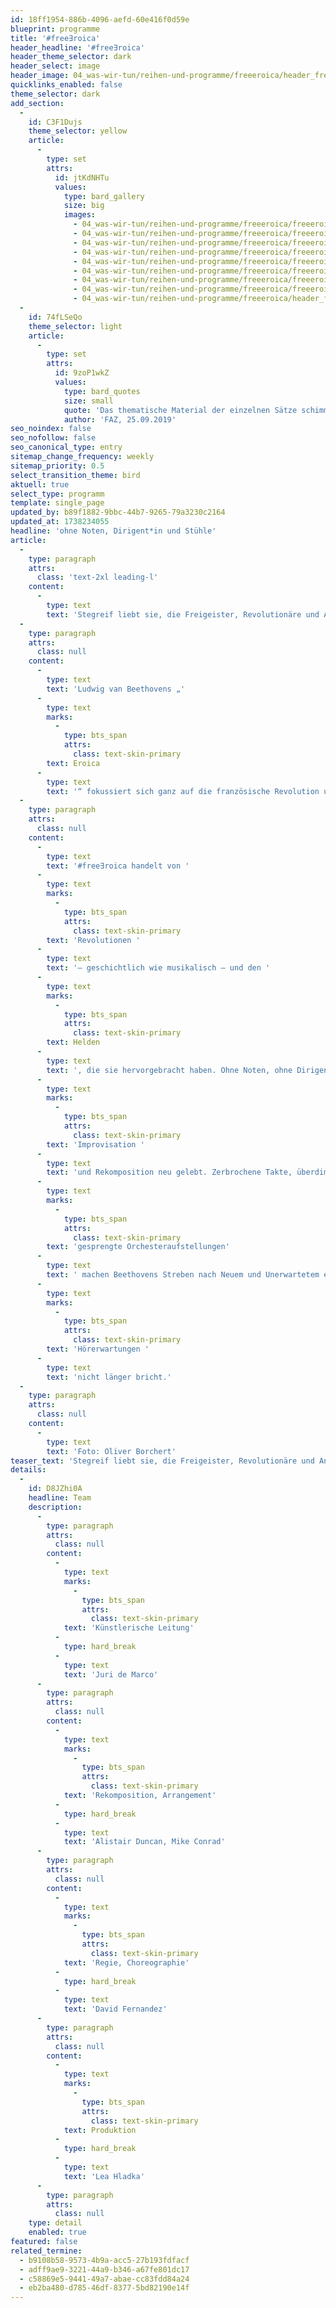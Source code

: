 ```yaml
---
id: 18ff1954-886b-4096-aefd-60e416f0d59e
blueprint: programme
title: '#free∃roica'
header_headline: '#free∃roica'
header_theme_selector: dark
header_select: image
header_image: 04_was-wir-tun/reihen-und-programme/freeeroica/header_freeeroica_neubrandenburg_(c)-oliver-borchert-(38)_lowres.jpg
quicklinks_enabled: false
theme_selector: dark
add_section:
  -
    id: C3F1Dujs
    theme_selector: yellow
    article:
      -
        type: set
        attrs:
          id: jtKdNHTu
          values:
            type: bard_gallery
            size: big
            images:
              - 04_was-wir-tun/reihen-und-programme/freeeroica/freeeroica_neubrandenburg_(c)-oliver-borchert-(84)_lowres.jpg
              - 04_was-wir-tun/reihen-und-programme/freeeroica/freeeroica_neubrandenburg_-(c)-oliver-borchert-(9)_lowres.jpg
              - 04_was-wir-tun/reihen-und-programme/freeeroica/freeeroica_neubrandenburg_(c)-oliver-borchert-(13)_lowres.jpg
              - 04_was-wir-tun/reihen-und-programme/freeeroica/freeeroica_neubrandenburg_(c)-oliver-borchert-(21)_lowres.jpg
              - 04_was-wir-tun/reihen-und-programme/freeeroica/freeeroica_neubrandenburg_(c)-oliver-borchert-(30)_lowres.jpg
              - 04_was-wir-tun/reihen-und-programme/freeeroica/freeeroica_neubrandenburg_(c)-oliver-borchert-(35)_lowres.jpg
              - 04_was-wir-tun/reihen-und-programme/freeeroica/freeeroica_neubrandenburg_(c)-oliver-borchert-(73)_lowres.jpg
              - 04_was-wir-tun/reihen-und-programme/freeeroica/freeeroica_neubrandenburg_(c)-oliver-borchert-(82)_lowres.jpg
              - 04_was-wir-tun/reihen-und-programme/freeeroica/header_freeeroica_neubrandenburg_(c)-oliver-borchert-(38)_lowres.jpg
  -
    id: 74fLSeQo
    theme_selector: light
    article:
      -
        type: set
        attrs:
          id: 9zoP1wkZ
          values:
            type: bard_quotes
            size: small
            quote: 'Das thematische Material der einzelnen Sätze schimmerte in der sehr strukturierten und formal keineswegs extemporierten Darbietung überall durch, mal stärker und in Teilen original belassen, mal schwächer, wie in den wirklich improvisierten Abschnitten. (...) Verbunden war das (...) überaus kurzweilig und originär mit choreographierten Bewegungen der Musiker, wobei als einziges Requisit ein langes rotes Tuch einbezogen war, wie zur Verbindung mit dem revolutionären Geist Beethovens. Zum Schlussapplaus standen die Musiker halb darin eingehüllt da in der Pose der barbusigen allegorischen Figur wie im berühmtesten Bild der Französischen Revolution ,Die Freiheit führt das Volk‘ von Eugène Delacroix: jedoch mit erhobenen Musikinstrumenten anstelle der Trikolore.'
            author: 'FAZ, 25.09.2019'
seo_noindex: false
seo_nofollow: false
seo_canonical_type: entry
sitemap_change_frequency: weekly
sitemap_priority: 0.5
select_transition_theme: bird
aktuell: true
select_type: programm
template: single_page
updated_by: b89f1882-9bbc-44b7-9265-79a3230c2164
updated_at: 1738234055
headline: 'ohne Noten, Dirigent*in und Stühle'
article:
  -
    type: paragraph
    attrs:
      class: 'text-2xl leading-l'
    content:
      -
        type: text
        text: 'Stegreif liebt sie, die Freigeister, Revolutionäre und Andersdenkenden. All jene, die ihre Vorstellungen von der Welt hatten und sich nicht scheuten, diese auch zu leben. Nach #freebeethoven widmet sich das Orchester noch einmal dem ersten selbstbestimmt freischaffenden Komponisten der Klassikgeschichte und seiner dritten Sinfonie.'
  -
    type: paragraph
    attrs:
      class: null
    content:
      -
        type: text
        text: 'Ludwig van Beethovens „'
      -
        type: text
        marks:
          -
            type: bts_span
            attrs:
              class: text-skin-primary
        text: Eroica
      -
        type: text
        text: '“ fokussiert sich ganz auf die französische Revolution und ihre Werte. Ursprünglich für Napoleon Bonaparte komponiert, entschied Beethoven unmittelbar nach dessen Selbstkrönung, dass der Tyrann kein historischer Held und kein geeigneter Widmungsträger für die Sinfonie sei, die selbst einen revolutionären Akt der Musikgeschichte darstellt.'
  -
    type: paragraph
    attrs:
      class: null
    content:
      -
        type: text
        text: '#free∃roica handelt von '
      -
        type: text
        marks:
          -
            type: bts_span
            attrs:
              class: text-skin-primary
        text: 'Revolutionen '
      -
        type: text
        text: '– geschichtlich wie musikalisch – und den '
      -
        type: text
        marks:
          -
            type: bts_span
            attrs:
              class: text-skin-primary
        text: Helden
      -
        type: text
        text: ', die sie hervorgebracht haben. Ohne Noten, ohne Dirigent und ohne Stühle strebt das Orchester ihnen entgegen und sucht dabei auch nach den kleinen Umwälzungen – und mögen diese „nur“ darin bestehen, ohne Schuhe den Konzertsaal zu betreten oder das Publikum auf eine Reise vom Frankreich des 18. Jahrhunderts bis in die Gegenwart mitzunehmen. So wird die Eroica mit Performance, '
      -
        type: text
        marks:
          -
            type: bts_span
            attrs:
              class: text-skin-primary
        text: 'Improvisation '
      -
        type: text
        text: 'und Rekomposition neu gelebt. Zerbrochene Takte, überdimensionale Requisiten und '
      -
        type: text
        marks:
          -
            type: bts_span
            attrs:
              class: text-skin-primary
        text: 'gesprengte Orchesteraufstellungen'
      -
        type: text
        text: ' machen Beethovens Streben nach Neuem und Unerwartetem erfahrbar in einem Werk, das als Teil des jahrhundertealten Kanonrepertoires mit den heutigen '
      -
        type: text
        marks:
          -
            type: bts_span
            attrs:
              class: text-skin-primary
        text: 'Hörerwartungen '
      -
        type: text
        text: 'nicht länger bricht.'
  -
    type: paragraph
    attrs:
      class: null
    content:
      -
        type: text
        text: 'Foto: Oliver Borchert'
teaser_text: 'Stegreif liebt sie, die Freigeister, Revolutionäre und Andersdenkenden und widmet sich noch einmal dem ersten selbstbestimmt freischaffenden Komponisten der Klassikgeschichte und seiner 3. Sinfonie.'
details:
  -
    id: D8JZhi0A
    headline: Team
    description:
      -
        type: paragraph
        attrs:
          class: null
        content:
          -
            type: text
            marks:
              -
                type: bts_span
                attrs:
                  class: text-skin-primary
            text: 'Künstlerische Leitung'
          -
            type: hard_break
          -
            type: text
            text: 'Juri de Marco'
      -
        type: paragraph
        attrs:
          class: null
        content:
          -
            type: text
            marks:
              -
                type: bts_span
                attrs:
                  class: text-skin-primary
            text: 'Rekomposition, Arrangement'
          -
            type: hard_break
          -
            type: text
            text: 'Alistair Duncan, Mike Conrad'
      -
        type: paragraph
        attrs:
          class: null
        content:
          -
            type: text
            marks:
              -
                type: bts_span
                attrs:
                  class: text-skin-primary
            text: 'Regie, Choreographie'
          -
            type: hard_break
          -
            type: text
            text: 'David Fernandez'
      -
        type: paragraph
        attrs:
          class: null
        content:
          -
            type: text
            marks:
              -
                type: bts_span
                attrs:
                  class: text-skin-primary
            text: Produktion
          -
            type: hard_break
          -
            type: text
            text: 'Lea Hladka'
      -
        type: paragraph
        attrs:
          class: null
    type: detail
    enabled: true
featured: false
related_termine:
  - b9108b58-9573-4b9a-acc5-27b193fdfacf
  - adff9ae9-3221-44a9-b346-a67fe801dc17
  - c58869e5-9441-49a7-abae-cc83fdd84a24
  - eb2ba480-d785-46df-8377-5bd82190e14f
---
```


